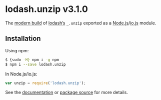 # lodash.unzip v3.1.0

The [modern build](https://github.com/lodash/lodash/wiki/Build-Differences) of [lodash’s](https://lodash.com/) `_.unzip` exported as a [Node.js](http://nodejs.org/)/[io.js](https://iojs.org/) module.

## Installation

Using npm:

```bash
$ {sudo -H} npm i -g npm
$ npm i --save lodash.unzip
```

In Node.js/io.js:

```js
var unzip = require('lodash.unzip');
```

See the [documentation](https://lodash.com/docs#unzip) or [package source](https://github.com/lodash/lodash/blob/3.1.0-npm-packages/lodash.unzip) for more details.
